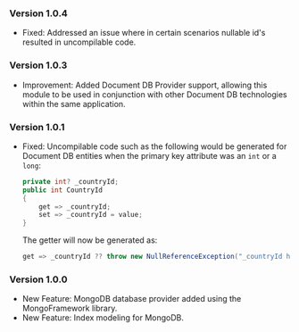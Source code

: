 ### Version 1.0.4

- Fixed: Addressed an issue where in certain scenarios nullable id's resulted in uncompilable code.


### Version 1.0.3

- Improvement: Added Document DB Provider support, allowing this module to be used in conjunction with other Document DB technologies within the same application.

### Version 1.0.1

- Fixed: Uncompilable code such as the following would be generated for Document DB entities when the primary key attribute was an `int` or a `long`:

  ```csharp
  private int? _countryId;
  public int CountryId
  {
      get => _countryId;
      set => _countryId = value;
  }
  ```

  The getter will now be generated as:

  ```csharp
  get => _countryId ?? throw new NullReferenceException("_countryId has not been set");
  ```

### Version 1.0.0

- New Feature: MongoDB database provider added using the MongoFramework library.
- New Feature: Index modeling for MongoDB.